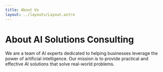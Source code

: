 ```yaml
---
title: About Us
layout: ../layouts/Layout.astro
---
```


# About AI Solutions Consulting

We are a team of AI experts dedicated to helping businesses leverage the power of artificial intelligence. Our mission is to provide practical and effective AI solutions that solve real-world problems.
